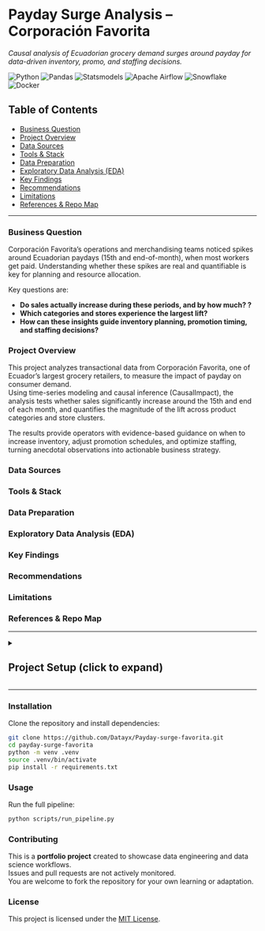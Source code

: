 # Payday Surge Analysis – Corporación Favorita
*Causal analysis of Ecuadorian grocery demand surges around payday for data-driven inventory, promo, and staffing decisions.*

![Python](https://img.shields.io/badge/Python-3.10-blue) 
![Pandas](https://img.shields.io/badge/Pandas-EDA-lightblue)
![Statsmodels](https://img.shields.io/badge/Statsmodels-CausalImpact-green)
![Apache Airflow](https://img.shields.io/badge/Airflow-Orchestration-orange)
![Snowflake](https://img.shields.io/badge/Snowflake-Data%20Warehouse-lightblue)
![Docker](https://img.shields.io/badge/Docker-Containerization-blue)


## Table of Contents
- [Business Question](#business-question)
- [Project Overview](#project-overview)
- [Data Sources](#data-sources)
- [Tools & Stack](#tools--stack)
- [Data Preparation](#data-preparation)
- [Exploratory Data Analysis (EDA)](#exploratory-data-analysis-eda)
- [Key Findings](#key-findings)
- [Recommendations](#recommendations)
- [Limitations](#limitations)
- [References & Repo Map](#references--repo-map)

---


### Business Question
Corporación Favorita’s operations and merchandising teams noticed spikes around Ecuadorian paydays (15th and end-of-month), when most workers get paid. 
Understanding whether these spikes are real and quantifiable is key for planning and resource allocation.  

Key questions are:
- **Do sales actually increase during these periods, and by how much? ?**  
- **Which categories and stores experience the largest lift?**  
- **How can these insights guide inventory planning, promotion timing, and staffing decisions?**


  
### Project Overview

This project analyzes transactional data from Corporación Favorita, one of Ecuador’s largest grocery retailers, to measure the impact of payday on consumer demand.  
Using time-series modeling and causal inference (CausalImpact), the analysis tests whether sales significantly increase around the 15th and end of each month, and quantifies the magnitude of the lift across product categories and store clusters.  

The results provide operators with evidence-based guidance on when to increase inventory, adjust promotion schedules, and optimize staffing, turning anecdotal observations into actionable business strategy.  


### Data Sources
### Tools & Stack
### Data Preparation
### Exploratory Data Analysis (EDA)
### Key Findings
### Recommendations
### Limitations
### References & Repo Map



---

<details>
<summary><h2> Project Setup (click to expand)</h2></summary>

- [Installation](#installation)
- [Usage](#usage)
- [Contributing](#contributing)
- [License](#license)

</details>


---

 ### Installation
Clone the repository and install dependencies:

```bash
git clone https://github.com/Datayx/Payday-surge-favorita.git
cd payday-surge-favorita
python -m venv .venv
source .venv/bin/activate      
pip install -r requirements.txt

```


 ### Usage
Run the full pipeline:

```bash
python scripts/run_pipeline.py
```

 ### Contributing
This is a **portfolio project** created to showcase data engineering and data science workflows.  
Issues and pull requests are not actively monitored.  
You are welcome to fork the repository for your own learning or adaptation.


 ### License
This project is licensed under the [MIT License](./LICENSE).

